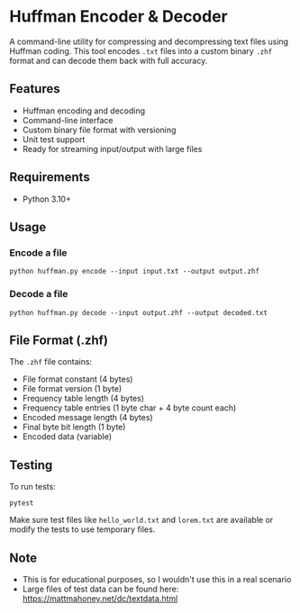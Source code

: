 # Huffman Encoder & Decoder

A command-line utility for compressing and decompressing text files using Huffman coding. This tool encodes `.txt` files into a custom binary `.zhf` format and can decode them back with full accuracy.

## Features

- Huffman encoding and decoding
- Command-line interface
- Custom binary file format with versioning
- Unit test support
- Ready for streaming input/output with large files

## Requirements

- Python 3.10+

## Usage

### Encode a file

```
python huffman.py encode --input input.txt --output output.zhf
```

### Decode a file

```
python huffman.py decode --input output.zhf --output decoded.txt
```

## File Format (.zhf)

The `.zhf` file contains:

- File format constant (4 bytes)
- File format version (1 byte)
- Frequency table length (4 bytes)
- Frequency table entries (1 byte char + 4 byte count each)
- Encoded message length (4 bytes)
- Final byte bit length (1 byte)
- Encoded data (variable)

## Testing

To run tests:

```
pytest
```

Make sure test files like `hello_world.txt` and `lorem.txt` are available or modify the tests to use temporary files.


## Note

- This is for educational purposes, so I wouldn't use this in a real scenario
- Large files of test data can be found here: https://mattmahoney.net/dc/textdata.html
